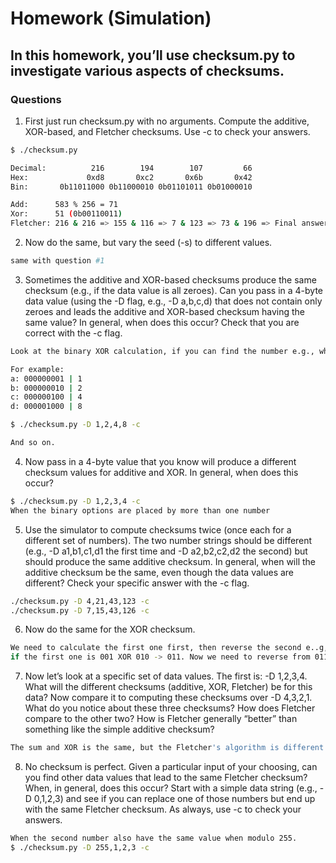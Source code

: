 # Homework (Simulation)
## In this homework, you’ll use checksum.py to investigate various aspects of checksums.
### Questions
1. First just run checksum.py with no arguments. Compute the additive, XOR-based, and Fletcher checksums. Use -c to check your answers.
```sh
$ ./checksum.py

Decimal:          216        194        107         66
Hex:             0xd8       0xc2       0x6b       0x42
Bin:       0b11011000 0b11000010 0b01101011 0b01000010

Add:      583 % 256 = 71 
Xor:      51 (0b00110011)
Fletcher: 216 & 216 => 155 & 116 => 7 & 123 => 73 & 196 => Final answer: 73 | 196 
```
2. Now do the same, but vary the seed (-s) to different values.
```sh
same with question #1 
```
3. Sometimes the additive and XOR-based checksums produce the same checksum (e.g., if the data value is all zeroes). Can you pass in a 4-byte data value (using the -D flag, e.g., -D a,b,c,d) that does not contain only zeroes and leads the additive and XOR-based checksum having the same value? In general, when does this occur? Check that you are correct with the -c flag.
```sh
Look at the binary XOR calculation, if you can find the number e.g., which do not overlap each other, it will be the same thing.

For example:
a: 000000001 | 1
b: 000000010 | 2
c: 000000100 | 4
d: 000001000 | 8 

$ ./checksum.py -D 1,2,4,8 -c

And so on. 
```
4. Now pass in a 4-byte value that you know will produce a different checksum values for additive and XOR. In general, when does this occur?
```sh
$ ./checksum.py -D 1,2,3,4 -c
When the binary options are placed by more than one number 
```
5. Use the simulator to compute checksums twice (once each for a different set of numbers). The two number strings should be different (e.g., -D a1,b1,c1,d1 the first time and -D a2,b2,c2,d2 the
second) but should produce the same additive checksum. In general, when will the additive checksum be the same, even though the data values are different? Check your specific answer with the -c flag.
```sh
./checksum.py -D 4,21,43,123 -c
./checksum.py -D 7,15,43,126 -c
```
6. Now do the same for the XOR checksum.
```sh
We need to calculate the first one first, then reverse the second e..g, 
if the first one is 001 XOR 010 -> 011. Now we need to reverse from 011 and e.g., 100, to find the first number is 111. The same applies for 8 bits number. 
```
7. Now let’s look at a specific set of data values. The first is: -D 1,2,3,4. What will the different checksums (additive, XOR, Fletcher) be for this data? Now compare it to computing these checksums over -D 4,3,2,1. What do you notice about these three checksums? How does Fletcher compare to the other two? How is Fletcher generally “better” than something like the simple additive checksum?
```sh
The sum and XOR is the same, but the Fletcher's algorithm is different. Order matters for Fletcher. 
```

8. No checksum is perfect. Given a particular input of your choosing, can you find other data values that lead to the same Fletcher checksum? When, in general, does this occur? Start with a simple data string (e.g., -D 0,1,2,3) and see if you can replace one of those numbers but end up with the same Fletcher checksum. As always, use -c to check your answers.
```sh
When the second number also have the same value when modulo 255. 
$ ./checksum.py -D 255,1,2,3 -c
```